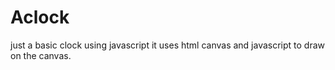 # Aclock
just a basic clock using javascript
it uses html canvas and javascript to draw on the canvas.
